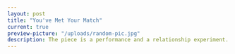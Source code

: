 ```yaml
---
layout: post
title: "You've Met Your Match"
current: true
preview-picture: "/uploads/random-pic.jpg"
description: The piece is a performance and a relationship experiment. As two performers strive towards a healthy match, there is a balanced weighting. But what happens if one pushes harder?  If one doesn´t give resistance? Or one gives up? The performance is a physical research into the crash when you think you're on the same page as somebody, but not.
---
```

